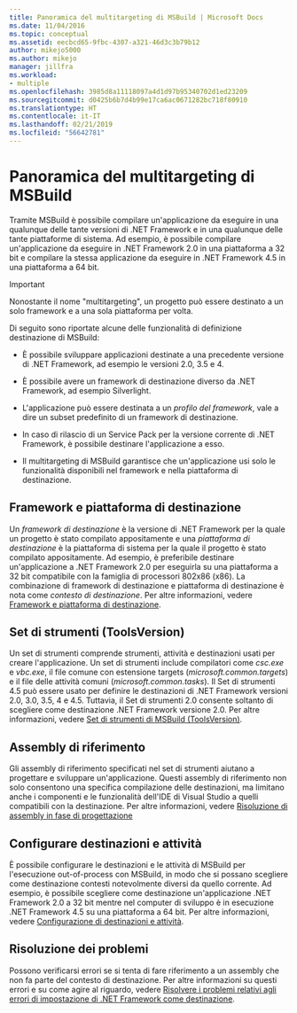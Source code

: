 ```yaml
---
title: Panoramica del multitargeting di MSBuild | Microsoft Docs
ms.date: 11/04/2016
ms.topic: conceptual
ms.assetid: eecbcd65-9fbc-4307-a321-46d3c3b79b12
author: mikejo5000
ms.author: mikejo
manager: jillfra
ms.workload:
- multiple
ms.openlocfilehash: 3985d8a11118097a4d1d97b95340702d1ed23209
ms.sourcegitcommit: d0425b6b7d4b99e17ca6ac0671282bc718f80910
ms.translationtype: HT
ms.contentlocale: it-IT
ms.lasthandoff: 02/21/2019
ms.locfileid: "56642781"
---
```

# <a name="msbuild-multitargeting-overview"></a>Panoramica del multitargeting di MSBuild
Tramite MSBuild è possibile compilare un'applicazione da eseguire in una qualunque delle tante versioni di .NET Framework e in una qualunque delle tante piattaforme di sistema. Ad esempio, è possibile compilare un'applicazione da eseguire in .NET Framework 2.0 in una piattaforma a 32 bit e compilare la stessa applicazione da eseguire in .NET Framework 4.5 in una piattaforma a 64 bit.

> [!IMPORTANT]
>  Nonostante il nome "multitargeting", un progetto può essere destinato a un solo framework e a una sola piattaforma per volta.

 Di seguito sono riportate alcune delle funzionalità di definizione destinazione di MSBuild:

-   È possibile sviluppare applicazioni destinate a una precedente versione di .NET Framework, ad esempio le versioni 2.0, 3.5 e 4.

-   È possibile avere un framework di destinazione diverso da .NET Framework, ad esempio Silverlight.

-   L'applicazione può essere destinata a un *profilo del framework*, vale a dire un subset predefinito di un framework di destinazione.

-   In caso di rilascio di un Service Pack per la versione corrente di .NET Framework, è possibile destinare l'applicazione a esso.

-   Il multitargeting di MSBuild garantisce che un'applicazione usi solo le funzionalità disponibili nel framework e nella piattaforma di destinazione.

## <a name="target-framework-and-platform"></a>Framework e piattaforma di destinazione
 Un *framework di destinazione* è la versione di .NET Framework per la quale un progetto è stato compilato appositamente e una *piattaforma di destinazione* è la piattaforma di sistema per la quale il progetto è stato compilato appositamente.  Ad esempio, è preferibile destinare un'applicazione a .NET Framework 2.0 per eseguirla su una piattaforma a 32 bit compatibile con la famiglia di processori 802x86 (x86). La combinazione di framework di destinazione e piattaforma di destinazione è nota come *contesto di destinazione*. Per altre informazioni, vedere [Framework e piattaforma di destinazione](../msbuild/msbuild-target-framework-and-target-platform.md).

## <a name="toolset-toolsversion"></a>Set di strumenti (ToolsVersion)
 Un set di strumenti comprende strumenti, attività e destinazioni usati per creare l'applicazione. Un set di strumenti include compilatori come *csc.exe* e *vbc.exe*, il file comune con estensione targets (*microsoft.common.targets*) e il file delle attività comuni (*microsoft.common.tasks*). Il Set di strumenti 4.5 può essere usato per definire le destinazioni di .NET Framework versioni 2.0, 3.0, 3.5, 4 e 4.5. Tuttavia, il Set di strumenti 2.0 consente soltanto di scegliere come destinazione .NET Framework versione 2.0. Per altre informazioni, vedere [Set di strumenti di MSBuild (ToolsVersion)](../msbuild/msbuild-toolset-toolsversion.md).

## <a name="reference-assemblies"></a>Assembly di riferimento
 Gli assembly di riferimento specificati nel set di strumenti aiutano a progettare e sviluppare un'applicazione. Questi assembly di riferimento non solo consentono una specifica compilazione delle destinazioni, ma limitano anche i componenti e le funzionalità dell'IDE di Visual Studio a quelli compatibili con la destinazione. Per altre informazioni, vedere [Risoluzione di assembly in fase di progettazione](../msbuild/resolving-assemblies-at-design-time.md)

## <a name="configure-targets-and-tasks"></a>Configurare destinazioni e attività
 È possibile configurare le destinazioni e le attività di MSBuild per l'esecuzione out-of-process con MSBuild, in modo che si possano scegliere come destinazione contesti notevolmente diversi da quello corrente.  Ad esempio, è possibile scegliere come destinazione un'applicazione .NET Framework 2.0 a 32 bit mentre nel computer di sviluppo è in esecuzione .NET Framework 4.5 su una piattaforma a 64 bit. Per altre informazioni, vedere [Configurazione di destinazioni e attività](../msbuild/configuring-targets-and-tasks.md).

## <a name="troubleshooting"></a>Risoluzione dei problemi
 Possono verificarsi errori se si tenta di fare riferimento a un assembly che non fa parte del contesto di destinazione. Per altre informazioni su questi errori e su come agire al riguardo, vedere [Risolvere i problemi relativi agli errori di impostazione di .NET Framework come destinazione](../msbuild/troubleshooting-dotnet-framework-targeting-errors.md).